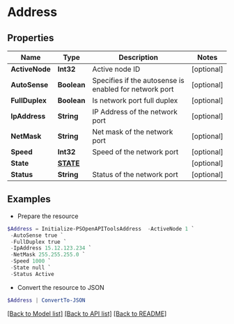# Address
## Properties

Name | Type | Description | Notes
------------ | ------------- | ------------- | -------------
**ActiveNode** | **Int32** | Active node ID | [optional] 
**AutoSense** | **Boolean** | Specifies if the autosense is enabled for network port | [optional] 
**FullDuplex** | **Boolean** | Is network port full duplex | [optional] 
**IpAddress** | **String** | IP Address of the network port | [optional] 
**NetMask** | **String** | Net mask of the network port | [optional] 
**Speed** | **Int32** | Speed of the network port | [optional] 
**State** | [**STATE**](STATE.md) |  | [optional] 
**Status** | **String** | Status of the network port | [optional] 

## Examples

- Prepare the resource
```powershell
$Address = Initialize-PSOpenAPIToolsAddress  -ActiveNode 1 `
 -AutoSense true `
 -FullDuplex true `
 -IpAddress 15.12.123.234 `
 -NetMask 255.255.255.0 `
 -Speed 1000 `
 -State null `
 -Status Active
```

- Convert the resource to JSON
```powershell
$Address | ConvertTo-JSON
```

[[Back to Model list]](../README.md#documentation-for-models) [[Back to API list]](../README.md#documentation-for-api-endpoints) [[Back to README]](../README.md)

